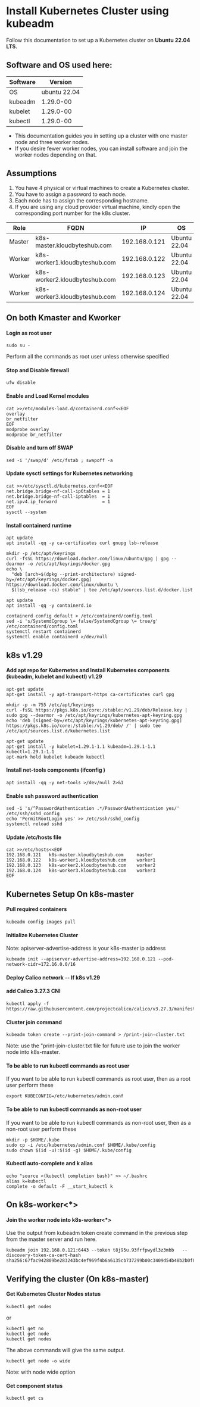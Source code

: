 # Install Kubernetes Cluster using kubeadm

Follow this documentation to set up a Kubernetes cluster on **Ubuntu 22.04 LTS.**

## Software and OS used here:


| Software | Version |
| ------ | ----------- |
| OS | ubuntu 22.04 |
| kubeadm | 1.29.0-00 |
| kubelet | 1.29.0-00 |
| kubectl | 1.29.0-00 |

- This documentation guides you in setting up a cluster with one master node and three worker nodes.
-  If you desire fewer worker nodes, you can install software and join the worker nodes depending on that.

## Assumptions


1. You have 4 physical or virtual machines to create a Kubernetes cluster.
2. You have to assign a password to each node.
3. Each node has to assign the corresponding hostname.
4. If you are using any cloud provider virtual machine, kindly open the corresponding port number for the k8s cluster.

| Role   |    FQDN                   | IP          | OS                | RAM  | CPU | 
| ------ | ------------------------  | ------------| ----------------  | -----| ----|
|Master  |k8s-master.kloudbyteshub.com  |192.168.0.121 | Ubuntu 22.04  |  2G  |   2 |
|Worker  |k8s-worker1.kloudbyteshub.com |192.168.0.122 | Ubuntu 22.04  |  1G  |   1 |
|Worker	 |k8s-worker2.kloudbyteshub.com |192.168.0.123 | Ubuntu 22.04  |  1G  |   1 |
|Worker	 |k8s-worker3.kloudbyteshub.com |192.168.0.124 | Ubuntu 22.04	 |  1G  |   1 |

## On both Kmaster and Kworker
#### Login as root user
```
sudo su -
```
Perform all the commands as root user unless otherwise specified
#### Stop and Disable firewall
```
ufw disable

```
#### Enable and Load Kernel modules
```
cat >>/etc/modules-load.d/containerd.conf<<EOF
overlay
br_netfilter
EOF
modprobe overlay
modprobe br_netfilter

```
#### Disable and turn off SWAP
```
sed -i '/swap/d' /etc/fstab ; swapoff -a
```
#### Update sysctl settings for Kubernetes networking

```
cat >>/etc/sysctl.d/kubernetes.conf<<EOF
net.bridge.bridge-nf-call-ip6tables = 1
net.bridge.bridge-nf-call-iptables  = 1
net.ipv4.ip_forward                 = 1
EOF
sysctl --system
```
#### Install containerd runtime

```
apt update
apt install -qq -y ca-certificates curl gnupg lsb-release
```
```
mkdir -p /etc/apt/keyrings
curl -fsSL https://download.docker.com/linux/ubuntu/gpg | gpg --dearmor -o /etc/apt/keyrings/docker.gpg
echo \
  "deb [arch=$(dpkg --print-architecture) signed-by=/etc/apt/keyrings/docker.gpg] https://download.docker.com/linux/ubuntu \
  $(lsb_release -cs) stable" | tee /etc/apt/sources.list.d/docker.list
```
```
apt update 
apt install -qq -y containerd.io
```
```
containerd config default > /etc/containerd/config.toml
sed -i 's/SystemdCgroup \= false/SystemdCgroup \= true/g' /etc/containerd/config.toml
systemctl restart containerd
systemctl enable containerd >/dev/null
```
## k8s v1.29
#### Add apt repo for Kubernetes and Install Kubernetes components (kubeadm, kubelet and kubectl) v1.29

```
apt-get update
apt-get install -y apt-transport-https ca-certificates curl gpg
```

```
mkdir -p -m 755 /etc/apt/keyrings
curl -fsSL https://pkgs.k8s.io/core:/stable:/v1.29/deb/Release.key | sudo gpg --dearmor -o /etc/apt/keyrings/kubernetes-apt-keyring.gpg
echo 'deb [signed-by=/etc/apt/keyrings/kubernetes-apt-keyring.gpg] https://pkgs.k8s.io/core:/stable:/v1.29/deb/ /' | sudo tee /etc/apt/sources.list.d/kubernetes.list
```
```
apt-get update
apt-get install -y kubelet=1.29.1-1.1 kubeadm=1.29.1-1.1 kubectl=1.29.1-1.1
apt-mark hold kubelet kubeadm kubectl
```

#### Install net-tools components (ifconfig )

```
apt install -qq -y net-tools >/dev/null 2>&1
```
#### Enable ssh password authentication

```
sed -i 's/^PasswordAuthentication .*/PasswordAuthentication yes/' /etc/ssh/sshd_config
echo 'PermitRootLogin yes' >> /etc/ssh/sshd_config
systemctl reload sshd
```
#### Update /etc/hosts file

```
cat >>/etc/hosts<<EOF
192.168.0.121   k8s-master.kloudbyteshub.com     master 
192.168.0.122   k8s-worker1.kloudbyteshub.com    worker1 
192.168.0.123   k8s-worker2.kloudbyteshub.com    worker2
192.168.0.124   k8s-worker3.kloudbyteshub.com    worker3 
EOF
```
## Kubernetes Setup On k8s-master

#### Pull required containers

```
kubeadm config images pull
```
#### Initialize Kubernetes Cluster
Note: apiserver-advertise-address is your k8s-master ip address

```
kubeadm init --apiserver-advertise-address=192.168.0.121 --pod-network-cidr=172.16.0.0/16 
```
#### Deploy Calico network -- If k8s v1.29
#### add Calico 3.27.3 CNI

```
kubectl apply -f  https://raw.githubusercontent.com/projectcalico/calico/v3.27.3/manifests/calico.yaml
```
#### Cluster join command

```
kubeadm token create --print-join-command > /print-join-cluster.txt
```
Note: use the "print-join-cluster.txt file for future use to join the worker node into k8s-master.

#### To be able to run kubectl commands as root user
If you want to be able to run kubectl commands as root user, then as a root user perform these
```
export KUBECONFIG=/etc/kubernetes/admin.conf
```

#### To be able to run kubectl commands as non-root user
If you want to be able to run kubectl commands as non-root user, then as a non-root user perform these
```
mkdir -p $HOME/.kube
sudo cp -i /etc/kubernetes/admin.conf $HOME/.kube/config
sudo chown $(id -u):$(id -g) $HOME/.kube/config
```
#### Kubectl auto-complete and k alias

```
echo "source <(kubectl completion bash)" >> ~/.bashrc
alias k=kubectl
complete -o default -F __start_kubectl k
```
## On k8s-worker<*>
#### Join the worker node into k8s-worker<*>
Use the output from kubeadm token create command in the previous step from the master server and run here.
```
kubeadm join 192.168.0.121:6443 --token t8j95u.93frfpwydl3z3mbb   --discovery-token-ca-cert-hash sha256:67fac942809be283243bc4ef969f4b6a6135cb737299b00c3409d54b48b2b0f8
```
## Verifying the cluster (On k8s-master)
#### Get Kubernetes Cluster Nodes status
```
kubectl get nodes
```
or
```
kubectl get no
kubectl get node
kubectl get nodes
```
The above commands will give the same output.

```
kubectl get node -o wide
```
Note: with node wide option

#### Get component status
```
kubectl get cs
```
